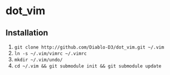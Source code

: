 dot_vim
=======

## Installation

1. `git clone http://github.com/Diablo-D3/dot_vim.git ~/.vim`
2. `ln -s ~/.vim/vimrc ~/.vimrc`
3. `mkdir ~/.vim/undo/`
4. `cd ~/.vim && git submodule init && git submodule update`

